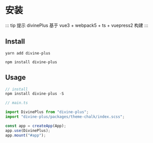 # 安装

::: tip 提示
divinePlus 基于 vue3 + webpack5 + ts + vuepress2 构建
:::

## Install

<CodeGroup>
  <CodeGroupItem title="yarn">

```bash:no-line-numbers
yarn add divine-plus
```

  </CodeGroupItem>

  <CodeGroupItem title="npm" active>

```bash:no-line-numbers
npm install divine-plus
```

  </CodeGroupItem>
</CodeGroup>

## Usage

```js
// install
npm install divine-plus -S
```

```js
// main.ts

import DivinePlus from "divine-plus";
import "divine-plus/packages/theme-chalk/index.scss";

const app = createApp(App);
app.use(DivinePlus);
app.mount("#app");
```
